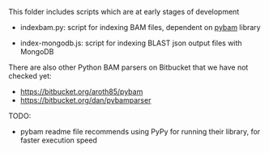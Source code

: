 
This folder includes scripts which are at early stages of development

* indexbam.py: script for indexing BAM files, dependent on
 [pybam](https://github.com/JohnLonginotto/pybam) library

* index-mongodb.js: script for indexing BLAST json output files with MongoDB


There are also other Python BAM parsers on Bitbucket that we have not checked yet:

* https://bitbucket.org/aroth85/pybam
* https://bitbucket.org/dan/pybamparser

TODO:
* pybam readme file recommends using PyPy for running their library,
  for faster execution speed
